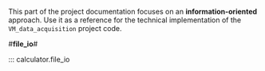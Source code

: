 This part of the project documentation focuses on
an **information-oriented** approach. Use it as a
reference for the technical implementation of the
`VM_data_acquisition` project code.

#**file_io**#

::: calculator.file_io
      

